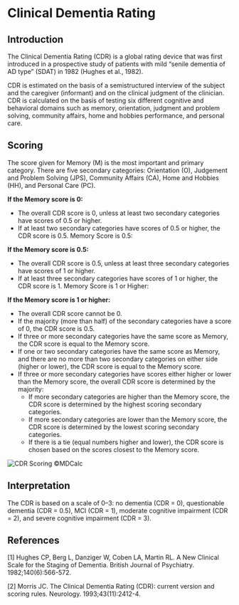 # Clinical Dementia Rating

## Introduction

The Clinical Dementia Rating (CDR) is a global rating device that was first introduced in a prospective study of patients with mild “senile dementia of AD type” (SDAT) in 1982 (Hughes et al., 1982).

CDR is estimated on the basis of a semistructured interview of the subject and the caregiver (informant) and on the clinical judgment of the clinician. CDR is calculated on the basis of testing six different cognitive and behavioral domains such as memory, orientation, judgment and problem solving, community affairs, home and hobbies performance, and personal care.

## Scoring

The score given for Memory (M) is the most important and primary category. There are five secondary categories: Orientation (O), Judgement and Problem Solving (JPS), Community Affairs (CA), Home and Hobbies (HH), and Personal Care (PC).

**If the Memory score is 0:**
- The overall CDR score is 0, unless at least two secondary categories have scores of 0.5 or higher.
- If at least two secondary categories have scores of 0.5 or higher, the CDR score is 0.5.
Memory Score is 0.5:

**If the Memory score is 0.5:**
- The overall CDR score is 0.5, unless at least three secondary categories have scores of 1 or higher.
- If at least three secondary categories have scores of 1 or higher, the CDR score is 1.
Memory Score is 1 or Higher:

**If the Memory score is 1 or higher:**
- The overall CDR score cannot be 0.
- If the majority (more than half) of the secondary categories have a score of 0, the CDR score is 0.5.
- If three or more secondary categories have the same score as Memory, the CDR score is equal to the Memory score.
- If one or two secondary categories have the same score as Memory, and there are no more than two secondary categories on either side (higher or lower), the CDR score is equal to the Memory score.
- If three or more secondary categories have scores either higher or lower than the Memory score, the overall CDR score is determined by the majority:
   - If more secondary categories are higher than the Memory score, the CDR score is determined by the highest scoring secondary categories.
   - If more secondary categories are lower than the Memory score, the CDR score is determined by the lowest scoring secondary categories.
   - If there is a tie (equal numbers higher and lower), the CDR score is chosen based on the scores closest to the Memory score.

<img src='https://res.cloudinary.com/da7x4rzl4/image/upload/v1720766227/Developer%20portal/CDR_SCORING.png' alt='CDR Scoring ©MDCalc' />


## Interpretation

The CDR is based on a scale of 0–3: no dementia (CDR = 0), questionable dementia (CDR = 0.5), MCI (CDR = 1), moderate cognitive impairment (CDR = 2), and severe cognitive impairment (CDR = 3). 

## References

[1] Hughes CP, Berg L, Danziger W, Coben LA, Martin RL. A New Clinical Scale for the Staging of Dementia. British Journal of Psychiatry. 1982;140(6):566-572.

[2] Morris JC. The Clinical Dementia Rating (CDR): current version and scoring rules. Neurology. 1993;43(11):2412-4.
